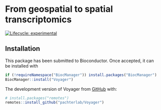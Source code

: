 
# From geospatial to spatial transcriptomics

<!-- badges: start -->
[![Lifecycle: experimental](https://img.shields.io/badge/lifecycle-experimental-orange.svg)](https://lifecycle.r-lib.org/articles/stages.html#experimental)
<!-- badges: end -->

## Installation

This package has been submitted to Bioconductor. Once accepted, it can be installed with 

```r
if (!requireNamespace("BiocManager")) install.packages("BiocManager")
BiocManager::install("Voyager")
```

The development version of Voyager from [GitHub](https://github.com/) with:

``` r
# install.packages("remotes")
remotes::install_github("pachterlab/Voyager")
```
